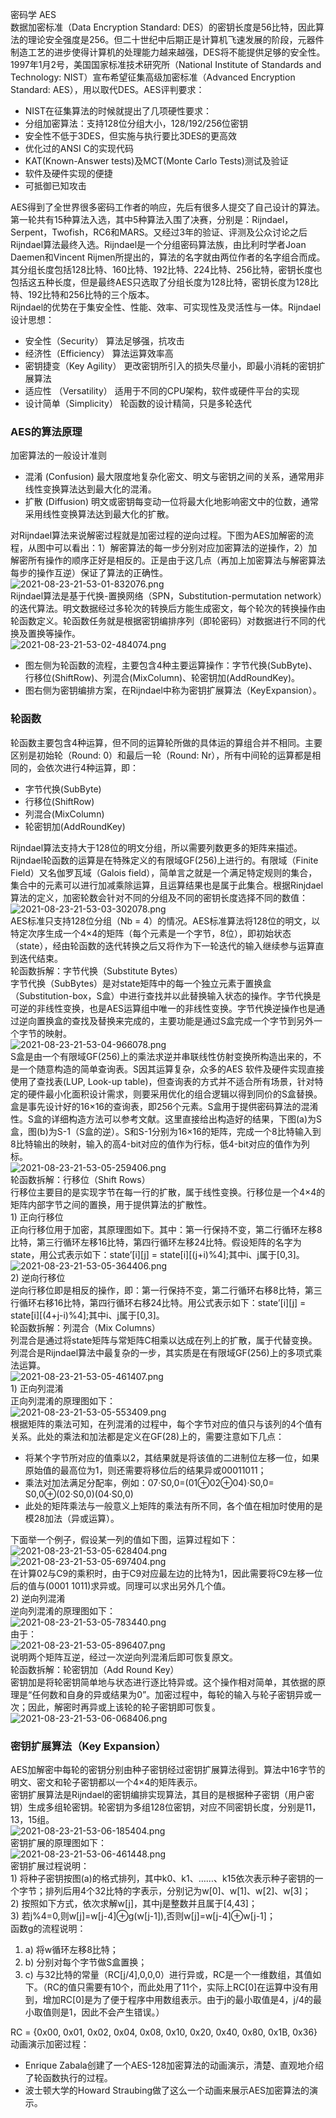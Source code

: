 密码学 AES<br />数据加密标准（Data Encryption Standard: DES）的密钥长度是56比特，因此算法的理论安全强度是256。但二十世纪中后期正是计算机飞速发展的阶段，元器件制造工艺的进步使得计算机的处理能力越来越强，DES将不能提供足够的安全性。1997年1月2号，美国国家标准技术研究所（National Institute of Standards and Technology: NIST）宣布希望征集高级加密标准（Advanced Encryption Standard: AES），用以取代DES。AES评判要求：

- NIST在征集算法的时候就提出了几项硬性要求：
- 分组加密算法：支持128位分组大小，128/192/256位密钥
- 安全性不低于3DES，但实施与执行要比3DES的更高效
- 优化过的ANSI C的实现代码
- KAT(Known-Answer tests)及MCT(Monte Carlo Tests)测试及验证
- 软件及硬件实现的便捷
- 可抵御已知攻击

AES得到了全世界很多密码工作者的响应，先后有很多人提交了自己设计的算法。第一轮共有15种算法入选，其中5种算法入围了决赛，分别是：Rijndael，Serpent，Twofish，RC6和MARS。又经过3年的验证、评测及公众讨论之后Rijndael算法最终入选。Rijndael是一个分组密码算法族，由比利时学者Joan Daemen和Vincent Rijmen所提出的，算法的名字就由两位作者的名字组合而成。其分组长度包括128比特、160比特、192比特、224比特、256比特，密钥长度也包括这五种长度，但是最终AES只选取了分组长度为128比特，密钥长度为128比特、192比特和256比特的三个版本。<br />Rijndael的优势在于集安全性、性能、效率、可实现性及灵活性与一体。Rijndael设计思想：

- 安全性（Security） 算法足够强，抗攻击
- 经济性（Efficiency） 算法运算效率高
- 密钥捷变（Key Agility） 更改密钥所引入的损失尽量小，即最小消耗的密钥扩展算法
- 适应性 （Versatility） 适用于不同的CPU架构，软件或硬件平台的实现
- 设计简单（Simplicity） 轮函数的设计精简，只是多轮迭代
<a name="yBkQP"></a>
### AES的算法原理
加密算法的一般设计准则

- 混淆 (Confusion) 最大限度地复杂化密文、明文与密钥之间的关系，通常用非线性变换算法达到最大化的混淆。
- 扩散 (Diffusion) 明文或密钥每变动一位将最大化地影响密文中的位数，通常采用线性变换算法达到最大化的扩散。

对Rijndael算法来说解密过程就是加密过程的逆向过程。下图为AES加解密的流程，从图中可以看出：1）解密算法的每一步分别对应加密算法的逆操作，2）加解密所有操作的顺序正好是相反的。正是由于这几点（再加上加密算法与解密算法每步的操作互逆）保证了算法的正确性。<br />![2021-08-23-21-53-01-832076.png](https://cdn.nlark.com/yuque/0/2021/png/396745/1629726826611-ebbee0a8-5ff8-44bb-9bbb-f02c16691875.png#clientId=uc887d4b3-36c0-4&from=ui&id=u6ee46df4&originHeight=669&originWidth=508&originalType=binary&ratio=1&size=26122&status=done&style=shadow&taskId=u941a81ce-2b1f-499b-bb2b-3712b1ca6ae)<br />Rijndael算法是基于代换-置换网络（SPN，Substitution-permutation network）的迭代算法。明文数据经过多轮次的转换后方能生成密文，每个轮次的转换操作由轮函数定义。轮函数任务就是根据密钥编排序列（即轮密码）对数据进行不同的代换及置换等操作。<br />![2021-08-23-21-53-02-484074.png](https://cdn.nlark.com/yuque/0/2021/png/396745/1629726826841-67de1aed-7f21-414a-b85f-65195d79c719.png#clientId=uc887d4b3-36c0-4&from=ui&id=cKF0C&originHeight=608&originWidth=874&originalType=binary&ratio=1&size=142325&status=done&style=shadow&taskId=u36ced131-5e15-4ce9-b36d-1fe8f86ebb2)

- 图左侧为轮函数的流程，主要包含4种主要运算操作：字节代换(SubByte)、行移位(ShiftRow)、列混合(MixColumn)、轮密钥加(AddRoundKey)。
- 图右侧为密钥编排方案，在Rijndael中称为密钥扩展算法（KeyExpansion）。
<a name="HOCl9"></a>
### 轮函数
轮函数主要包含4种运算，但不同的运算轮所做的具体运的算组合并不相同。主要区别是初始轮（Round: 0）和最后一轮（Round: Nr），所有中间轮的运算都是相同的，会依次进行4种运算，即：

- 字节代换(SubByte)
- 行移位(ShiftRow)
- 列混合(MixColumn)
- 轮密钥加(AddRoundKey)

Rijndael算法支持大于128位的明文分组，所以需要列数更多的矩阵来描述。Rijndael轮函数的运算是在特殊定义的有限域GF(256)上进行的。有限域（Finite Field）又名伽罗瓦域（Galois field），简单言之就是一个满足特定规则的集合，集合中的元素可以进行加减乘除运算，且运算结果也是属于此集合。根据Rinjdael算法的定义，加密轮数会针对不同的分组及不同的密钥长度选择不同的数值：<br />![2021-08-23-21-53-03-302078.png](https://cdn.nlark.com/yuque/0/2021/png/396745/1629726826701-abe94ddc-ee41-4471-a8ae-141cbd72b90c.png#clientId=uc887d4b3-36c0-4&from=ui&id=fgk4g&originHeight=177&originWidth=438&originalType=binary&ratio=1&size=37574&status=done&style=shadow&taskId=uacf55d99-b5bd-4ca9-b9a7-0192f3037fe)<br />AES标准只支持128位分组（Nb = 4）的情况。AES标准算法将128位的明文，以特定次序生成一个4×4的矩阵（每个元素是一个字节，8位），即初始状态（state），经由轮函数的迭代转换之后又将作为下一轮迭代的输入继续参与运算直到迭代结束。<br />轮函数拆解：字节代换（Substitute Bytes）<br />字节代换（SubBytes）是对state矩阵中的每一个独立元素于置换盒（Substitution-box，S盒）中进行查找并以此替换输入状态的操作。字节代换是可逆的非线性变换，也是AES运算组中唯一的非线性变换。字节代换逆操作也是通过逆向置换盒的查找及替换来完成的，主要功能是通过S盒完成一个字节到另外一个字节的映射。<br />![2021-08-23-21-53-04-966078.png](https://cdn.nlark.com/yuque/0/2021/png/396745/1629727355721-6fab61ae-a3f9-4535-9351-d532c575bdc4.png#clientId=uc887d4b3-36c0-4&from=ui&id=u769fc1fc&originHeight=200&originWidth=401&originalType=binary&ratio=1&size=44316&status=done&style=shadow&taskId=u1604df98-d158-49a0-b601-898f809af00)<br />S盒是由一个有限域GF(256)上的乘法求逆并串联线性仿射变换所构造出来的，不是一个随意构造的简单查询表。S因其运算复杂，众多的AES 软件及硬件实现直接使用了查找表(LUP, Look-up table)，但查询表的方式并不适合所有场景，针对特定的硬件最小化面积设计需求，则要采用优化的组合逻辑以得到同价的S盒替换。盒是事先设计好的16×16的查询表，即256个元素。S盒用于提供密码算法的混淆性。S盒的详细构造方法可以参考文献。这里直接给出构造好的结果，下图(a)为S盒，图(b)为S-1（S盒的逆）。S和S-1分别为16×16的矩阵，完成一个8比特输入到8比特输出的映射，输入的高4-bit对应的值作为行标，低4-bit对应的值作为列标。<br />![2021-08-23-21-53-05-259406.png](https://cdn.nlark.com/yuque/0/2021/png/396745/1629727355991-097d4059-4ad0-4c6f-a9d9-f149fe241228.png#clientId=uc887d4b3-36c0-4&from=ui&id=Jh03f&originHeight=302&originWidth=895&originalType=binary&ratio=1&size=227558&status=done&style=shadow&taskId=u8ca5e0ef-4496-4f5a-8d02-71de5fa4780)<br />轮函数拆解：行移位（Shift Rows）<br />行移位主要目的是实现字节在每一行的扩散，属于线性变换。行移位是一个4×4的矩阵内部字节之间的置换，用于提供算法的扩散性。<br />1) 正向行移位<br />正向行移位用于加密，其原理图如下。其中：第一行保持不变，第二行循环左移8比特，第三行循环左移16比特，第四行循环左移24比特。假设矩阵的名字为state，用公式表示如下：state’[i][j] = state[i][(j+i)%4];其中i、j属于[0,3]。<br />![2021-08-23-21-53-05-364406.png](https://cdn.nlark.com/yuque/0/2021/png/396745/1629727402548-442bae9d-db17-462c-ad53-d45843d927b6.png#clientId=uc887d4b3-36c0-4&from=ui&id=u9cfe353a&originHeight=175&originWidth=464&originalType=binary&ratio=1&size=49373&status=done&style=shadow&taskId=ufb857d6e-42eb-406a-9bd5-f8cd9b8263f)<br />2) 逆向行移位<br />逆向行移位即是相反的操作，即：第一行保持不变，第二行循环右移8比特，第三行循环右移16比特，第四行循环右移24比特。用公式表示如下：state’[i][j] = state[i][(4+j-i)%4];其中i、j属于[0,3]。<br />轮函数拆解：列混合（Mix Columns）<br />列混合是通过将state矩阵与常矩阵C相乘以达成在列上的扩散，属于代替变换。列混合是Rijndael算法中最复杂的一步，其实质是在有限域GF(256)上的多项式乘法运算。<br />![2021-08-23-21-53-05-461407.png](https://cdn.nlark.com/yuque/0/2021/png/396745/1629727402846-6461d333-94a3-41e8-a486-3a1e056ef2a0.png#clientId=uc887d4b3-36c0-4&from=ui&id=bXKaG&originHeight=206&originWidth=381&originalType=binary&ratio=1&size=42260&status=done&style=shadow&taskId=u340abde7-df3c-4076-9d79-f8c8bfdabce)<br />1) 正向列混淆<br />正向列混淆的原理图如下：<br />![2021-08-23-21-53-05-553409.png](https://cdn.nlark.com/yuque/0/2021/png/396745/1629727402866-34b9ae4f-749a-4a8b-8c3f-5032b95685e3.png#clientId=uc887d4b3-36c0-4&from=ui&id=giT0e&originHeight=163&originWidth=462&originalType=binary&ratio=1&size=5826&status=done&style=shadow&taskId=u58b02a0f-68d7-4d15-bdaf-71f9be78226)<br />根据矩阵的乘法可知，在列混淆的过程中，每个字节对应的值只与该列的4个值有关系。此处的乘法和加法都是定义在GF(28)上的，需要注意如下几点：

- 将某个字节所对应的值乘以2，其结果就是将该值的二进制位左移一位，如果原始值的最高位为1，则还需要将移位后的结果异或00011011；
- 乘法对加法满足分配率，例如：07·S0,0=(01⊕02⊕04)·S0,0= S0,0⊕(02·S0,0)(04·S0,0)
- 此处的矩阵乘法与一般意义上矩阵的乘法有所不同，各个值在相加时使用的是模28加法（异或运算）。

下面举一个例子，假设某一列的值如下图，运算过程如下：<br />![2021-08-23-21-53-05-628404.png](https://cdn.nlark.com/yuque/0/2021/png/396745/1629727402872-602bfd4d-c762-487c-92d5-7c048c6265c0.png#clientId=uc887d4b3-36c0-4&from=ui&id=vide2&originHeight=147&originWidth=251&originalType=binary&ratio=1&size=2512&status=done&style=shadow&taskId=uacb69727-548a-452c-9fab-0627947a1bd)<br />![2021-08-23-21-53-05-697404.png](https://cdn.nlark.com/yuque/0/2021/png/396745/1629727445835-2dce378e-eb07-4be1-bbfd-c1322525f717.png#clientId=uc887d4b3-36c0-4&from=ui&id=ub2d8f5d5&originHeight=221&originWidth=424&originalType=binary&ratio=1&size=3738&status=done&style=shadow&taskId=u15b4de38-a179-4a03-ab0d-e4644d663c8)<br />在计算02与C9的乘积时，由于C9对应最左边的比特为1，因此需要将C9左移一位后的值与(0001 1011)求异或。同理可以求出另外几个值。<br />2) 逆向列混淆<br />逆向列混淆的原理图如下：<br />![2021-08-23-21-53-05-783440.png](https://cdn.nlark.com/yuque/0/2021/png/396745/1629727445857-1acdc63c-405d-4923-acbe-397677d3582d.png#clientId=uc887d4b3-36c0-4&from=ui&id=QViej&originHeight=163&originWidth=462&originalType=binary&ratio=1&size=5960&status=done&style=shadow&taskId=uda223eed-c5a5-4b02-99a8-b344ee83bc4)<br />由于：<br />![2021-08-23-21-53-05-896407.png](https://cdn.nlark.com/yuque/0/2021/png/396745/1629727445862-1e38dd8b-56f5-401c-aea9-f22d07e98da1.png#clientId=uc887d4b3-36c0-4&from=ui&id=QMpxf&originHeight=81&originWidth=336&originalType=binary&ratio=1&size=4250&status=done&style=shadow&taskId=u593f24b2-028c-4846-8b19-55c44ab0cc6)<br />说明两个矩阵互逆，经过一次逆向列混淆后即可恢复原文。<br />轮函数拆解：轮密钥加（Add Round Key）<br />密钥加是将轮密钥简单地与状态进行逐比特异或。这个操作相对简单，其依据的原理是“任何数和自身的异或结果为0”。加密过程中，每轮的输入与轮子密钥异或一次；因此，解密时再异或上该轮的轮子密钥即可恢复。<br />![2021-08-23-21-53-06-068406.png](https://cdn.nlark.com/yuque/0/2021/png/396745/1629727502112-39225e3c-051f-40e4-829b-f4a6d136bbf9.png#clientId=uc887d4b3-36c0-4&from=ui&id=u8d8d885c&originHeight=325&originWidth=412&originalType=binary&ratio=1&size=62597&status=done&style=shadow&taskId=u2b86453a-27c2-485c-88d8-2c3777e3090)
<a name="CiVrA"></a>
### 密钥扩展算法（Key Expansion）
AES加解密中每轮的密钥分别由种子密钥经过密钥扩展算法得到。算法中16字节的明文、密文和轮子密钥都以一个4×4的矩阵表示。<br />密钥扩展算法是Rijndael的密钥编排实现算法，其目的是根据种子密钥（用户密钥）生成多组轮密钥。轮密钥为多组128位密钥，对应不同密钥长度，分别是11，13，15组。<br />![2021-08-23-21-53-06-185404.png](https://cdn.nlark.com/yuque/0/2021/png/396745/1629727502121-09422683-68f9-45e1-a585-5645b09e1d17.png#clientId=uc887d4b3-36c0-4&from=ui&id=U1olf&originHeight=278&originWidth=561&originalType=binary&ratio=1&size=29190&status=done&style=shadow&taskId=uf5c11376-d7af-49db-94ff-ac56f03e2ef)<br />密钥扩展的原理图如下：<br />![2021-08-23-21-53-06-461448.png](https://cdn.nlark.com/yuque/0/2021/png/396745/1629727502143-485410bc-8ad2-4e34-b85a-73b0fc9fb81c.png#clientId=uc887d4b3-36c0-4&from=ui&id=xnAUz&originHeight=467&originWidth=470&originalType=binary&ratio=1&size=8803&status=done&style=shadow&taskId=u4c29e897-316e-4c0a-8ac3-1cd69ffc1e3)<br />密钥扩展过程说明：<br />1)  将种子密钥按图(a)的格式排列，其中k0、k1、……、k15依次表示种子密钥的一个字节；排列后用4个32比特的字表示，分别记为w[0]、w[1]、w[2]、w[3]；<br />2)  按照如下方式，依次求解w[j]，其中j是整数并且属于[4,43]；<br />3)  若j%4=0,则w[j]=w[j-4]⊕g(w[j-1]),否则w[j]=w[j-4]⊕w[j-1]；<br />函数g的流程说明：

1. a)  将w循环左移8比特；
2. b)  分别对每个字节做S盒置换；
3. c)  与32比特的常量（RC[j/4],0,0,0）进行异或，RC是一个一维数组，其值如下。（RC的值只需要有10个，而此处用了11个，实际上RC[0]在运算中没有用到，增加RC[0]是为了便于程序中用数组表示。由于j的最小取值是4，j/4的最小取值则是1，因此不会产生错误。）

RC = {0x00, 0x01, 0x02, 0x04, 0x08, 0x10, 0x20, 0x40, 0x80, 0x1B, 0x36}<br />动画演示加密过程：

- Enrique Zabala创建了一个AES-128加密算法的动画演示，清楚、直观地介绍了轮函数执行的过程。
- 波士顿大学的Howard Straubing做了这么一个动画来展示AES加密算法的演示。
